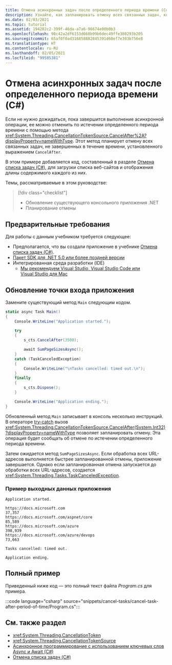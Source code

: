 ```yaml
---
title: Отмена асинхронных задач после определенного периода времени (C#)
description: Узнайте, как запланировать отмену всех связанных задач, которые не были завершены в течение определенного периода времени.
ms.date: 02/03/2021
ms.topic: tutorial
ms.assetid: 194282c2-399f-46da-a7a6-96674e00b0b3
ms.openlocfilehash: 98c42a2df6153d668b99b6dec49ffe380293b205
ms.sourcegitcommit: 65af0f0ad316858882845391d60ef7e303b756e8
ms.translationtype: HT
ms.contentlocale: ru-RU
ms.lasthandoff: 02/05/2021
ms.locfileid: "99585381"
---
```

# <a name="cancel-async-tasks-after-a-period-of-time-c"></a>Отмена асинхронных задач после определенного периода времени (C#)

Если не нужно дожидаться, пока завершится выполнение асинхронной операции, ее можно отменить по истечении определенного периода времени с помощью метода <xref:System.Threading.CancellationTokenSource.CancelAfter%2A?displayProperty=nameWithType>. Этот метод планирует отмену всех связанных задач, не завершенных в течение времени, установленного выражением `CancelAfter`.

В этом примере добавляется код, составленный в разделе [Отмена списка задач (C#)](cancel-an-async-task-or-a-list-of-tasks.md), для загрузки списка веб-сайтов и отображения длины содержимого каждого из них.

Темы, рассматриваемые в этом руководстве:

> [!div class="checklist"]
>
> - Обновление существующего консольного приложения .NET
> - Планирование отмены

## <a name="prerequisites"></a>Предварительные требования

Для работы с данным учебником требуется следующее:

- Предполагается, что вы создали приложение в учебнике [Отмена списка задач (C#)](cancel-an-async-task-or-a-list-of-tasks.md).
- [Пакет SDK для .NET 5.0 или более поздней версии](https://dotnet.microsoft.com/download/dotnet/5.0)
- Интегрированная среда разработки (IDE)
  - [Мы рекомендуем Visual Studio, Visual Studio Code или Visual Studio для Mac](https://visualstudio.microsoft.com)

## <a name="update-application-entry-point"></a>Обновление точки входа приложения

Замените существующий метод `Main` следующим кодом.

```csharp
static async Task Main()
{
    Console.WriteLine("Application started.");

    try
    {
        s_cts.CancelAfter(3500);

        await SumPageSizesAsync();
    }
    catch (TaskCanceledException)
    {
        Console.WriteLine("\nTasks cancelled: timed out.\n");
    }
    finally
    {
        s_cts.Dispose();
    }

    Console.WriteLine("Application ending.");
}
```

Обновленный метод `Main` записывает в консоль несколько инструкций. В операторе [try-catch](../../../language-reference/keywords/try-catch.md) вызов <xref:System.Threading.CancellationTokenSource.CancelAfter(System.Int32)?displayProperty=nameWithType> позволяет запланировать отмену. Эта операция будет сообщать об отмене по истечении определенного периода времени.

Затем ожидается метод `SumPageSizesAsync`. Если обработка всех URL-адресов выполняется быстрее запланированной отмены, приложение завершается. Однако если запланированная отмена запускается до обработки всех URL-адресов, создается <xref:System.Threading.Tasks.TaskCanceledException>.

### <a name="example-application-output"></a>Пример выходных данных приложения

```console
Application started.

https://docs.microsoft.com                                       37,357
https://docs.microsoft.com/aspnet/core                           85,589
https://docs.microsoft.com/azure                                398,939
https://docs.microsoft.com/azure/devops                          73,663

Tasks cancelled: timed out.

Application ending.
```

## <a name="complete-example"></a>Полный пример

Приведенный ниже код — это полный текст файла *Program.cs* для примера.

:::code language="csharp" source="snippets/cancel-tasks/cancel-task-after-period-of-time/Program.cs":::

## <a name="see-also"></a>См. также раздел

- <xref:System.Threading.CancellationToken>
- <xref:System.Threading.CancellationTokenSource>
- [Асинхронное программирование с использованием ключевых слов Async и Await (C#)](index.md)
- [Отмена списка задач (C#)](cancel-an-async-task-or-a-list-of-tasks.md)

